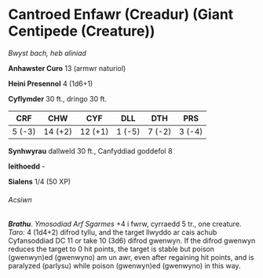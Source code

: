 # Cantroed Enfawr (Creadur) (Giant Centipede (Creature))

*Bwyst bach, heb aliniad*

**Anhawster Curo** 13 (armwr naturiol)

**Heini Presennol** 4 (1d6+1)

**Cyflymder** 30 ft., dringo 30 ft.

| CRF    | CHW     | CYF     | DLL    | DTH    | PRS    |
|--------|---------|---------|--------|--------|--------|
| 5 (-3) | 14 (+2) | 12 (+1) | 1 (-5) | 7 (-2) | 3 (-4) |

**Synhwyrau** dallweld 30 ft., Canfyddiad goddefol 8

**Ieithoedd** -

**Sialens** 1/4 (50 XP)

###### Acsiwn

***Brathu***. *Ymosodiad Arf Sgarmes* +4 i fwrw, cyrraedd 5 tr., one creature. *Taro:* 4 (1d4+2) difrod tyllu, and the target llwyddo ar cais achub Cyfansoddiad DC 11 or take 10 (3d6) difrod gwenwyn. If the difrod gwenwyn reduces the target to 0 hit points, the target is stable but poison (gwenwyn)ed (gwenwyno) am un awr, even after regaining hit points, and is paralyzed (parlysu) while poison (gwenwyn)ed (gwenwyno) in this way.